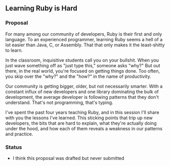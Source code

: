 ## Learning Ruby is Hard

### Proposal

For many among our community of developers, Ruby is their first and only language. To an experienced programmer, learning Ruby seems a hell of a lot easier than Java, C, or Assembly. That that only makes it the least-shitty to learn.

In the classroom, inquisitive students call you on your bullshit. When you just wave something off as "just type this," someone asks "why?" But out there, in the real world, you're focused on getting things done. Too often, you skip over the "why?" and the "how?" in the name of productivity.

Our community is getting bigger, older, but not necessarily smarter. With a constant influx of new developers and one library dominating the bulk of development, the average developer is following patterns that they don't understand. That's not programming, that's typing.

I've spent the past four years teaching Ruby, and in this session I'll share with you the lessons I've learned. This sticking points that trip up new developers, the bits that are hard to explain, what they're actually doing under the hood, and how each of them reveals a weakness in our patterns and practice.

### Status

* I think this proposal was drafted but never submitted
